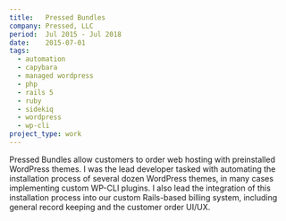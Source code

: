 ```yaml
---
title:   Pressed Bundles
company: Pressed, LLC
period:  Jul 2015 - Jul 2018
date:    2015-07-01
tags:
  - automation
  - capybara
  - managed wordpress
  - php
  - rails 5
  - ruby
  - sidekiq
  - wordpress
  - wp-cli
project_type: work
---
```


Pressed Bundles allow customers to order web hosting with preinstalled
WordPress themes. I was the lead developer tasked with automating the
installation process of several dozen WordPress themes, in many cases
implementing custom WP-CLI plugins. I also lead the integration of this
installation process into our custom Rails-based billing system, including
general record keeping and the customer order UI/UX.

<!--
**Biggest Challenge:** 

**Biggest Triumph:**
-->
